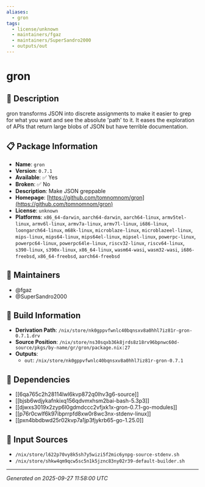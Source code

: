 ```yaml
---
aliases:
  - gron
tags:
  - license/unknown
  - maintainers/fgaz
  - maintainers/SuperSandro2000
  - outputs/out
---
```


# gron

## 📝 Description

gron transforms JSON into discrete assignments to make it easier to grep
for what you want and see the absolute 'path' to it. It eases the
exploration of APIs that return large blobs of JSON but have terrible
documentation.


## 📋 Package Information

- **Name**: `gron`
- **Version**: `0.7.1`
- **Available**: ✅ Yes
- **Broken**: ✅ No
- **Description**: Make JSON greppable
- **Homepage**: [https://github.com/tomnomnom/gron](https://github.com/tomnomnom/gron)
- **License**: `unknown`
- **Platforms**: `x86_64-darwin`, `aarch64-darwin`, `aarch64-linux`, `armv5tel-linux`, `armv6l-linux`, `armv7a-linux`, `armv7l-linux`, `i686-linux`, `loongarch64-linux`, `m68k-linux`, `microblaze-linux`, `microblazeel-linux`, `mips-linux`, `mips64-linux`, `mips64el-linux`, `mipsel-linux`, `powerpc-linux`, `powerpc64-linux`, `powerpc64le-linux`, `riscv32-linux`, `riscv64-linux`, `s390-linux`, `s390x-linux`, `x86_64-linux`, `wasm64-wasi`, `wasm32-wasi`, `i686-freebsd`, `x86_64-freebsd`, `aarch64-freebsd`
## 👥 Maintainers

- @fgaz
- @SuperSandro2000


## 🔧 Build Information

- **Derivation Path**: `/nix/store/nk0gppvfwnlc40bqnsxv8a0hhl7iz81r-gron-0.7.1.drv`
- **Source Position**: `/nix/store/ns30sqxb36k8jrds8z18rv96bpnwc60d-source/pkgs/by-name/gr/gron/package.nix:27`
- **Outputs**:
  - `out`:  `/nix/store/nk0gppvfwnlc40bqnsxv8a0hhl7iz81r-gron-0.7.1`

## 🔗 Dependencies

- [[6qa765c2h28114lwl6kvp872q0lhv3g6-source]]
- [[bjsb6wdjykafnkixq156qdvmxhsm2bai-bash-5.3p3]]
- [[djwxs3019x2zyp6l0gdmdccc2vfjxk1x-gron-0.7.1-go-modules]]
- [[p76r0cwlf6k97ibprrpfd8xw0r8wc3nx-stdenv-linux]]
- [[pxn4bbdbwd25r02kvp7a1jp3fjykrb65-go-1.25.0]]

## 📁 Input Sources

- `/nix/store/l622p70vy8k5sh7y5wizi5f2mic6ynpg-source-stdenv.sh`
- `/nix/store/shkw4qm9qcw5sc5n1k5jznc83ny02r39-default-builder.sh`

---
*Generated on 2025-09-27 11:58:00 UTC*
